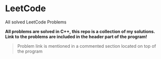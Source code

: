 # LeetCode
All solved LeetCode Problems

<b>
All problems are solved in C++, this repo is a collection of my solutions. Link to the problems are included in the header part of the program!
</b>

>Problem link is mentioned in a commented section located on top of the program
